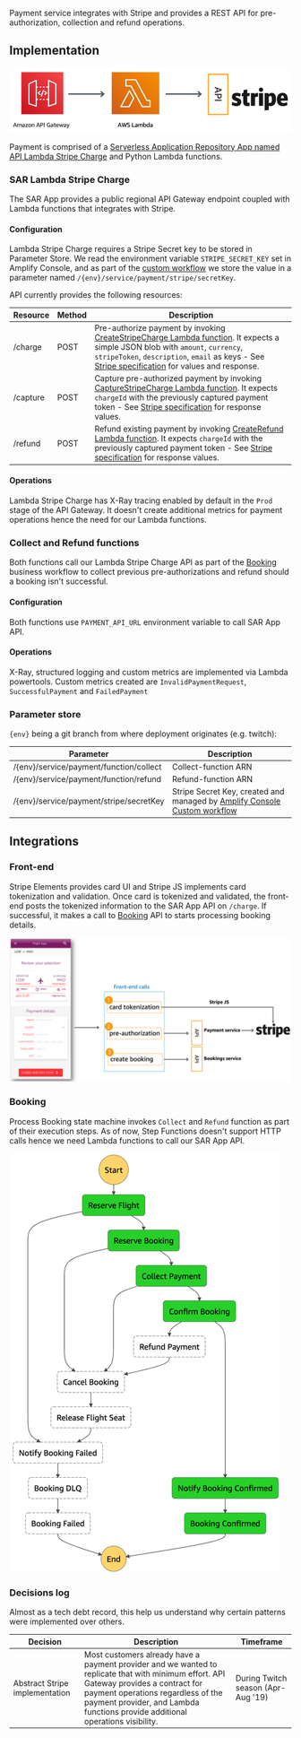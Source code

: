 
Payment service integrates with Stripe and provides a REST API for pre-authorization, collection and refund operations.

## Implementation

![Payment Infrastructure Architecture](../../../media/payment-infra-architecture.png)

Payment is comprised of a [Serverless Application Repository App named API Lambda Stripe Charge](arn:aws:serverlessrepo:us-east-1:375983427419:applications/api-lambda-stripe-charge) and Python Lambda functions. 

### SAR Lambda Stripe Charge

The SAR App provides a public regional API Gateway endpoint coupled with Lambda functions that integrates with Stripe.

#### Configuration

Lambda Stripe Charge requires a Stripe Secret key to be stored in Parameter Store. We read the environment variable `STRIPE_SECRET_KEY` set in Amplify Console, and as part of the [custom workflow](../../../amplify.yml) we store the value in a parameter named `/{env}/service/payment/stripe/secretKey`.

API currently provides the following resources:

Resource | Method | Description
------------------------------------------------- | ---------------------- | --------------------------------------------------------------------
/charge | POST | Pre-authorize payment by invoking [CreateStripeCharge Lambda function](https://github.com/simalexan/api-lambda-stripe-charge/blob/master/capture.js). It expects a simple JSON blob with `amount`, `currency`, `stripeToken`, `description`, `email` as keys -  See [Stripe specification](https://stripe.com/docs/api/charges/create) for values and response.
/capture | POST | Capture pre-authorized payment by invoking [CaptureStripeCharge Lambda function](https://github.com/simalexan/api-lambda-stripe-charge/blob/master/capture.js). It expects `chargeId` with the previously captured payment token - See [Stripe specification](https://stripe.com/docs/api/charges/capture) for response values.
/refund | POST | Refund existing payment by invoking [CreateRefund Lambda function](https://github.com/simalexan/api-lambda-stripe-charge/blob/master/refund.js). It expects `chargeId` with the previously captured payment token - See [Stripe specification](https://stripe.com/docs/api/refunds/create) for response values.

#### Operations

Lambda Stripe Charge has X-Ray tracing enabled by default in the `Prod` stage of the API Gateway. It doesn't create additional metrics for payment operations hence the need for our Lambda functions.

### Collect and Refund functions

Both functions call our Lambda Stripe Charge API as part of the [Booking](../booking/README.md) business workflow to collect previous pre-authorizations and refund should a booking isn't successful.

#### Configuration

Both functions use `PAYMENT_API_URL` environment variable  to call SAR App API. 

#### Operations

X-Ray, structured logging and custom metrics are implemented via Lambda powertools. Custom metrics created are `InvalidPaymentRequest`, `SuccessfulPayment` and `FailedPayment`

### Parameter store

`{env}` being a git branch from where deployment originates (e.g. twitch):

Parameter | Description
------------------------------------------------- | ---------------------------------------------------------------------------------
/{env}/service/payment/function/collect | Collect-function ARN
/{env}/service/payment/function/refund | Refund-function ARN
/{env}/service/payment/stripe/secretKey | Stripe Secret Key, created and managed by [Amplify Console Custom workflow](../../../amplify.yml)

## Integrations

### Front-end

Stripe Elements provides card UI and Stripe JS implements card tokenization and validation. Once card is tokenized and validated, the front-end posts the tokenized information to the SAR App API on `/charge`. If successful, it makes a call to [Booking](../booking/README.md) API to starts processing booking details.

![Payment front-end integration](../../../media/payment-frontend-integration.png)

### Booking

Process Booking state machine invokes `Collect` and `Refund` function as part of their execution steps. As of now, Step Functions doesn't support HTTP calls hence we need Lambda functions to call our SAR App API.

![Booking state machine](../../../media/booking-state-machine.png)

### Decisions log

Almost as a tech debt record, this help us understand why certain patterns were implemented over others.

Decision | Description | Timeframe
------------------------------------------------- | --------------------------------------------------------------------------------- | -------------------------------------------------
Abstract Stripe implementation | Most customers already have a payment provider and we wanted to replicate that with minimum effort. API Gateway provides a contract for payment operations regardless of the payment provider, and Lambda functions provide additional operations visibility. | During Twitch season (Apr-Aug '19)
